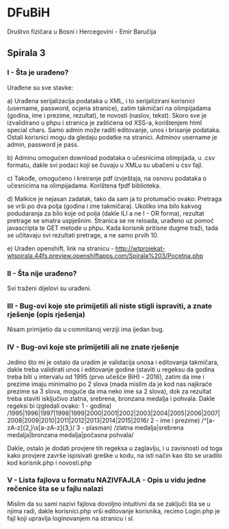# DFuBiH

Društvo fizičara u Bosni i Hercegovini - Emir Baručija

## Spirala 3

### I  - Šta je urađeno?

Urađene su sve stavke:

a) Urađena serijalizacija podataka u XML, i to serijalizirani korisnici (username, password, ocjena stranice), zatim takmičari na olimpijadama (godina, ime i prezime, rezultat), te novosti (naslov, tekst).
Skoro sve je izvalidirano u phpu i stranica je zaštićena od XSS-a, korištenjem html special chars.
Samo admin može raditi editovanje, unos i brisanje podataka. Ostali korisnici mogu da gledaju podatke na stranici.
Adminov username je admin, password je pass.

b) Adminu omogućen download podataka o učesnicima olimpijada, u .csv formatu, dakle svi podaci koji se čuvaju u XMLu su ubačeni u csv fajl.

c) Takođe, omogućeno i kreiranje pdf izvještaja, na osnovu podataka o učesnicima na olimpijadama. Korištena fpdf biblioteka.

d) Malkice je nejasan zadatak, tako da sam ja to protumačio ovako:
Pretraga se vrši po dva polja (godina i ime takmičara). Ukoliko ima bilo kakvog podudaranja za bilo koje od polja (dakle ILI a ne I - OR forma), rezultat pretrage se smatra uspješnim.
Stranica se ne reloada, urađeno uz pomoć javascripta te GET metode u phpu.
Kada korisnik pritisne dugme traži, tada se učitavaju svi rezultati pretrage, a ne samo prvih 10.

e) Urađen openshift, link na stranicu - http://wtprojekat-wtspirala.44fs.preview.openshiftapps.com/Spirala%203/Pocetna.php



### II  - Šta nije urađeno?

Svi traženi dijelovi su urađeni.



### III - Bug-ovi koje ste primijetili ali niste stigli ispraviti, a znate rješenje (opis rješenja)

Nisam primijetio da u commitanoj verziji ima ijedan bug.



### IV  - Bug-ovi koje ste primijetili ali ne znate rješenje

Jedino što mi je ostalo da uradim je validacija unosa i editovanja takmičara, dakle treba validirati unos i editovanje godine (staviti u regeksu da godina treba biti u intervalu od 1995 (prvo učešće BiH) - 2016), zatim da ime i prezime imaju minimalno po 2 slova (mada mislim da je kod nas najkraće prezime sa 3 slova, moguće da ima neko ime sa 2 slova), dok za rezultat treba staviti isključivo zlatna, srebrena, bronzana medalja i pohvala.
Dakle regeksi bi izgledali ovako:
1 - godina) /1995|1996|1997|1998|1999|2000|2001|2002|2003|2004|2005|2006|2007|2008|2009|2010|2011|2012|2013|2014|2015|2016/
2 - ime i prezime) /^[a-zA-z]{2,}\s[a-zA-z]{3,}/
3 - plasman) /zlatna medalja|srebrena medalja|bronzana medalja|počasna pohvala/

Dakle, ostalo je dodati provjere tih regeksa u zaglavlju, i u zavisnosti od toga kako provjere završe ispisivati greške u kodu, na isti način kao što se uradilo kod korisnik.php i novosti.php

### V  - Lista fajlova u formatu NAZIVFAJLA - Opis u vidu jedne rečenice šta se u fajlu nalazi

Mislim da su sami nazivi fajlova dovoljno intuitivni da se zaključi šta se u njima radi, dakle korisnici.php vrši editovanje korisnika, recimo Login.php je fajl koji upravlja loginovanjem na stranicu i sl.